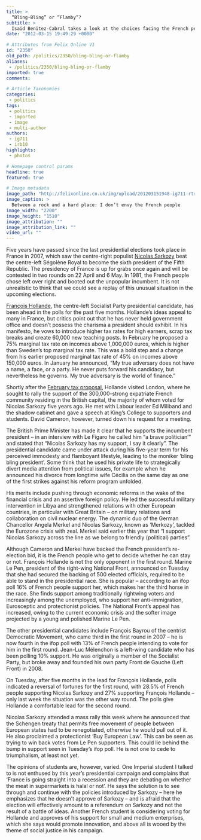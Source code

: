 ```yaml
---
title: >
  “Bling-Bling” or “Flamby”?
subtitle: >
  Isaid Benitez-Cabral takes a look at the choices facing the French people at the Presidential Elections
date: "2012-03-15 19:49:29 +0000"

# Attributes from Felix Online V1
id: "2350"
old_path: /politics/2350/bling-bling-or-flamby
aliases:
 - /politics/2350/bling-bling-or-flamby
imported: true
comments:

# Article Taxonomies
categories:
 - politics
tags:
 - politics
 - imported
 - image
 - multi-author
authors:
 - ig711
 - irb10
highlights:
 - photos

# Homepage control params
headline: true
featured: true

# Image metadata
image_path: "http://felixonline.co.uk/img/upload/201203151948-ig711-rtr2xiyr.jpg"
image_caption: >
  Between a rock and a hard place: I don’t envy the French people
image_width: "2200"
image_height: "1510"
image_attribution: ""
image_attribution_link: ""
video_url: ""
---
```


Five years have passed since the last presidential elections took place in France in 2007, which saw the centre-right populist [Nicolas Sarkozy](http://www.support-sarkozy-france.com/nicolas_sarkozy/) beat the centre-left Ségolène Royal to become the sixth president of the Fifth Republic. The presidency of France is up for grabs once again and will be contested in two rounds on 22 April and 6 May. In 1981, the French people chose left over right and booted out the unpopular incumbent. It is not unrealistic to think that we could see a replay of this unusual situation in the upcoming elections.

[François Hollande](http://en.wikipedia.org/wiki/François_Hollande), the centre-left Socialist Party presidential candidate, has been ahead in the polls for the past five months. Hollande’s ideas appeal to many in France, but critics point out that he has never held government office and doesn’t possess the charisma a president should exhibit. In his manifesto, he vows to introduce higher tax rates for high earners, scrap tax breaks and create 60,000 new teaching posts. In February he proposed a 75% marginal tax rate on incomes above 1,000,000 euros, which is higher than Sweden’s top marginal tax rate. This was a bold step and a change from his earlier proposed marginal tax rate of 45% on incomes above 150,000 euros. In January he announced, “My true adversary does not have a name, a face, or a party. He never puts forward his candidacy, but nevertheless he governs. My true adversary is the world of finance.”

Shortly after the [February tax proposal](http://www.bbc.co.uk/news/world-europe-17327425), Hollande visited London, where he sought to rally the support of the 300,000-strong expatriate French community residing in the British capital, the majority of whom voted for Nicolas Sarkozy five years ago. He met with Labour leader Ed Miliband and the shadow cabinet and gave a speech at King’s College to supporters and students. David Cameron, however, turned down his request for a meeting.

The British Prime Minister has made it clear that he supports the incumbent president – in an interview with Le Figaro he called him “a brave politician’” and stated that “Nicolas Sarkozy has my support, I say it clearly”. The presidential candidate came under attack during his five-year term for his perceived immodesty and flamboyant lifestyle, leading to the moniker ‘bling bling president’. Some think that he used his private life to strategically divert media attention from political issues, for example when he announced his divorce from longtime wife Cécilia on the same day as one of the first strikes against his reform program unfolded.

His merits include pushing through economic reforms in the wake of the financial crisis and an assertive foreign policy. He led the successful military intervention in Libya and strengthened relations with other European countries, in particular with Great Britain – on military relations and collaboration on civil nuclear energy. The dynamic duo of the German Chancellor Angela Merkel and Nicolas Sarkozy, known as ‘Merkozy’, tackled the Eurozone crisis with zeal. Merkel said earlier this year that “I support Nicolas Sarkozy across the line as we belong to friendly (political) parties”.

Although Cameron and Merkel have backed the French president’s re-election bid, it is the French people who get to decide whether he can stay or not. François Hollande is not the only opponent in the first round. Marine Le Pen, president of the right-wing National Front, announced on Tuesday that she had secured the backing of 500 elected officials, required to be able to stand in the presidential race. She is popular – according to an ifop poll 16% of French people support her, which makes her the third horse in the race. She finds support among traditionally rightwing voters and increasingly among the unemployed, who support her anti-immigration, Eurosceptic and protectionist policies. The National Front’s appeal has increased, owing to the current economic crisis and the softer image projected by a young and polished Marine Le Pen.

The other presidential candidates include François Bayrou of the centrist Democratic Movement, who came third in the first round in 2007 – he is now fourth in the ifop poll with 13% of French people intending to vote for him in the first round. Jean-Luc Mélenchon is a left-wing candidate who has been polling 10% support. He was originally a member of the Socialist Party, but broke away and founded his own party Front de Gauche (Left Front) in 2008.

On Tuesday, after five months in the lead for François Hollande, polls indicated a reversal of fortunes for the first round, with 28.5% of French people supporting Nicolas Sarkozy and 27% supporting François Hollande – only last week the situation was the other way round. The polls give Hollande a comfortable lead for the second round.

Nicolas Sarkozy attended a mass rally this week where he announced that the Schengen treaty that permits free movement of people between European states had to be renegotiated, otherwise he would pull out of it. He also proclaimed a protectionist ‘Buy European Law’. This can be seen as trying to win back votes from Le Pen supporters. This could lie behind the bump in support seen in Tuesday’s ifop poll. He is not one to cede to triumphalism, at least not yet.

The opinions of students are, however, varied. One Imperial student I talked to is not enthused by this year’s presidential campaign and complains that ‘France is going straight into a recession and they are debating on whether the meat in supermarkets is halal or not’. He says the solution is to see through and continue with the policies introduced by Sarkozy – here he emphasizes that he doesn’t approve of Sarkozy – and is afraid that the election will effectively amount to a referendum on Sarkozy and not the result of a battle of ideas. Another French student is considering voting for Hollande and approves of his support for small and medium enterprises, which she says would promote innovation, and above all is wooed by the theme of social justice in his campaign.
